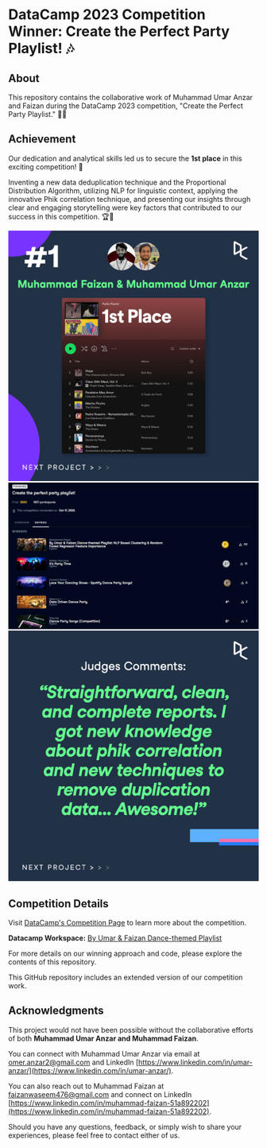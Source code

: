 # DataCamp 2023 Competition Winner: Create the Perfect Party Playlist! 🎶

## About

This repository contains the collaborative work of Muhammad Umar Anzar and Faizan during the DataCamp 2023 competition, "Create the Perfect Party Playlist." 🕺🎉

## Achievement
Our dedication and analytical skills led us to secure the **1st place** in this exciting competition! 🥇

Inventing a new data deduplication technique and the Proportional Distribution Algorithm, utilizing NLP for linguistic context, applying the innovative Phik correlation technique, and presenting our insights through clear and engaging storytelling were key factors that contributed to our success in this competition. 🏆🌟


![Competition Winner Screenshot](readme_files/judges_remarks_Page2.png)
![Leaderboard Screenshot](readme_files/Capture.PNG)
![Judges Remarks Screenshot](readme_files/judges_remarks_Page3.png)

## Competition Details

Visit [DataCamp's Competition Page](https://app.datacamp.com/learn/competitions/dance-party-songs?activeTab=competition-entries) to learn more about the competition.

**Datacamp Workspace:** [By Umar & Faizan Dance-themed Playlist](https://app.datacamp.com/workspace/w/83209d5b-2341-46d3-88c3-113ebb8d587b)

For more details on our winning approach and code, please explore the contents of this repository.

This GitHub repository includes an extended version of our competition work.

## Acknowledgments

This project would not have been possible without the collaborative efforts of both **Muhammad Umar Anzar and Muhammad Faizan**. 

You can connect with Muhammad Umar Anzar via email at [omer.anzar2@gmail.com](omer.anzar2@gmail.com) and LinkedIn [https://www.linkedin.com/in/umar-anzar/](https://www.linkedin.com/in/umar-anzar/). 

You can also reach out to Muhammad Faizan at [faizanwaseem476@gmail.com](faizanwaseem476@gmail.com) and connect on LinkedIn [https://www.linkedin.com/in/muhammad-faizan-51a892202](https://www.linkedin.com/in/muhammad-faizan-51a892202).

Should you have any questions, feedback, or simply wish to share your experiences, please feel free to contact either of us.
